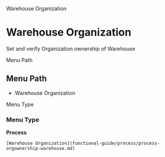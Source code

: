 
Warehouse Organization
# Warehouse Organization


Set and verify Organization ownership of Warehouse

Menu Path
## Menu Path



- Warehouse Organization

Menu Type
### Menu Type

**Process**


```
[Warehouse Organization](functional-guide/process/process-orgownership-warehouse.md)
```